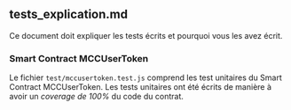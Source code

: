 ## tests_explication.md 
Ce document doit expliquer les tests écrits et pourquoi vous les avez écrit.

### Smart Contract MCCUserToken
Le fichier `test/mccusertoken.test.js` comprend les test unitaires du Smart Contract MCCUserToken.
Les tests unitaires ont été écrits de manière à avoir un *coverage de 100%* du code du contrat.